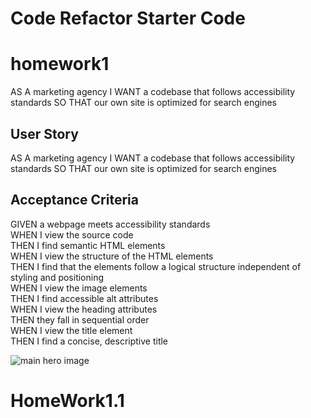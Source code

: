 # Code Refactor Starter Code

# homework1

AS A marketing agency I WANT a codebase that follows accessibility standards SO THAT our own site is optimized for search engines

## User Story

AS A marketing agency
I WANT a codebase that follows accessibility standards
SO THAT our own site is optimized for search engines

## Acceptance Criteria

GIVEN a webpage meets accessibility standards <br />
WHEN I view the source code <br />
THEN I find semantic HTML elements <br />
WHEN I view the structure of the HTML elements <br />
THEN I find that the elements follow a logical structure independent of styling and positioning <br />
WHEN I view the image elements <br />
THEN I find accessible alt attributes <br />
WHEN I view the heading attributes <br />
THEN they fall in sequential order <br />
WHEN I view the title element <br />
THEN I find a concise, descriptive title <br />

![main hero image](image.jpg "main background")
# HomeWork1.1
